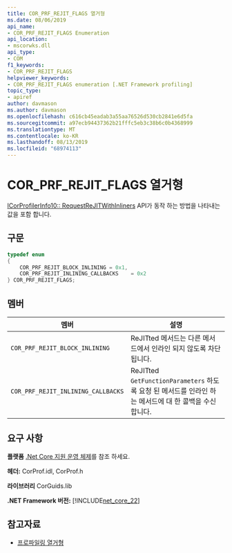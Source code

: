 ```yaml
---
title: COR_PRF_REJIT_FLAGS 열거형
ms.date: 08/06/2019
api_name:
- COR_PRF_REJIT_FLAGS Enumeration
api_location:
- mscorwks.dll
api_type:
- COM
f1_keywords:
- COR_PRF_REJIT_FLAGS
helpviewer_keywords:
- COR_PRF_REJIT_FLAGS enumeration [.NET Framework profiling]
topic_type:
- apiref
author: davmason
ms.author: davmason
ms.openlocfilehash: c616cb45eadab3a55aa76526d530cb2841e6d5fa
ms.sourcegitcommit: a97ecb94437362b21fffc5eb3c38b6c0b4368999
ms.translationtype: MT
ms.contentlocale: ko-KR
ms.lasthandoff: 08/13/2019
ms.locfileid: "68974113"
---
```

# <a name="cor_prf_rejit_flags-enumeration"></a>COR_PRF_REJIT_FLAGS 열거형
[ICorProfilerInfo10:: RequestReJITWithInliners](../../../../docs/framework/unmanaged-api/profiling/icorprofilerinfo10-requestrejitwithinliners-method.md) API가 동작 하는 방법을 나타내는 값을 포함 합니다.  
  
## <a name="syntax"></a>구문  
  
```cpp  
typedef enum  
{      
    COR_PRF_REJIT_BLOCK_INLINING = 0x1,
    COR_PRF_REJIT_INLINING_CALLBACKS    = 0x2
} COR_PRF_REJIT_FLAGS;  
```  
  
## <a name="members"></a>멤버  
  
|멤버|설명|  
|------------|-----------------|  
|`COR_PRF_REJIT_BLOCK_INLINING`| ReJITted 메서드는 다른 메서드에서 인라인 되지 않도록 차단 됩니다. |  
|`COR_PRF_REJIT_INLINING_CALLBACKS`| ReJITted `GetFunctionParameters` 하도록 요청 된 메서드를 인라인 하는 메서드에 대 한 콜백을 수신 합니다. |  

## <a name="requirements"></a>요구 사항  
 **플랫폼** [.Net Core 지원 운영 체제](../../../core/windows-prerequisites.md#net-core-supported-operating-systems)를 참조 하세요.  
  
 **헤더:** CorProf.idl, CorProf.h  
  
 **라이브러리** CorGuids.lib  
  
 **.NET Framework 버전:** [!INCLUDE[net_core_22](../../../../includes/net-core-22-md.md)] 
  
## <a name="see-also"></a>참고자료

- [프로파일링 열거형](../../../../docs/framework/unmanaged-api/profiling/profiling-enumerations.md)
